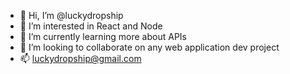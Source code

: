 - 👋 Hi, I’m @luckydropship
- 👀 I’m interested in React and Node
- 🌱 I’m currently learning more about APIs
- 💞️ I’m looking to collaborate on any web application dev project
- 📫 luckydropship@gmail.com

<!---
luckydropship/luckydropship is a ✨ special ✨ repository because its `README.md` (this file) appears on your GitHub profile.
You can click the Preview link to take a look at your changes.
--->
